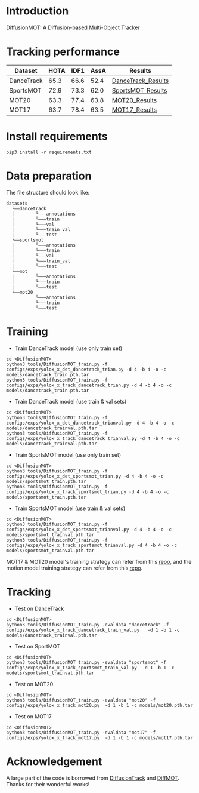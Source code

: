 # Introduction

DiffusionMOT: A Diffusion-based Multi-Object Tracker

# Tracking performance

| Dataset  | HOTA| IDF1 | AssA | Results                                                                                                                        
| --- | --- | --- |------|--------------------------------------------------------------------------------------------------------------------------------|
|DanceTrack| 65.3 | 66.6 | 52.4 | [DanceTrack_Results](https://github.com/sad123-yx/DiffusionMOT/releases/download/Tracking_Results/DanceTrack_DiffusionMOT.zip) |
|SportsMOT| 72.9 | 73.3 | 62.0 | [SportsMOT_Results](https://github.com/sad123-yx/DiffusionMOT/releases/download/Tracking_Results/Sportsmot_DiffusionMOT.zip)   |
|MOT20|63.3|77.4| 63.8 | [MOT20_Results](https://github.com/sad123-yx/DiffusionMOT/releases/download/Tracking_Results/MOT20_DiffusionMOT.zip)           |
|MOT17|63.7|78.4| 63.5 | [MOT17_Results](https://github.com/sad123-yx/DiffusionMOT/releases/download/Tracking_Results/MOT17_DiffusionMOT.zip)           |

# Install requirements

```
pip3 install -r requirements.txt
```

# Data preparation

The file structure should look like:

```
datasets
  └——dancetrack
  |        └———annotations
  |        └———train
  |        └———val
  |        └———train_val
  |        └———test
  └——sportsmot
  |        └———annotations
  |        └———train
  |        └———val
  |        └———train_val
  |        └———test
  └——mot
  |        └———annotations
  |        └———train
  |        └———test
  └——mot20
           └———annotations
           └———train
           └———test
```

# Training

* Train DanceTrack model (use only train set)

```
cd <DiffusionMOT>
python3 tools/DiffusionMOT_train.py -f configs/exps/yolox_x_det_dancetrack_trian.py -d 4 -b 4 -o -c models/dancetrack_train.pth.tar
python3 tools/DiffusionMOT_train.py -f configs/exps/yolox_x_track_dancetrack_trian.py -d 4 -b 4 -o -c models/dancetrack_train.pth.tar
```

* Train DanceTrack model (use train & val sets)

```
cd <DiffusionMOT>
python3 tools/DiffusionMOT_train.py -f configs/exps/yolox_x_det_dancetrack_trianval.py -d 4 -b 4 -o -c models/dancetrack_trainval.pth.tar
python3 tools/DiffusionMOT_train.py -f configs/exps/yolox_x_track_dancetrack_trianval.py -d 4 -b 4 -o -c models/dancetrack_trainval.pth.tar
```
* Train SportsMOT model (use only train set)

```
cd <DiffusionMOT>
python3 tools/DiffusionMOT_train.py -f configs/exps/yolox_x_det_sportsmot_trian.py -d 4 -b 4 -o -c models/sportsmot_train.pth.tar
python3 tools/DiffusionMOT_train.py -f configs/exps/yolox_x_track_sportsmot_trian.py -d 4 -b 4 -o -c models/sportsmot_train.pth.tar
```

* Train SportsMOT model (use train & val sets)

```
cd <DiffusionMOT>
python3 tools/DiffusionMOT_train.py -f configs/exps/yolox_x_det_sportsmot_trianval.py -d 4 -b 4 -o -c models/sportsmot_trainval.pth.tar
python3 tools/DiffusionMOT_train.py -f configs/exps/yolox_x_track_sportsmot_trianval.py -d 4 -b 4 -o -c models/sportsmot_trainval.pth.tar
```

MOT17 & MOT20 model's training strategy can refer from this [repo](https://github.com/RainBowLuoCS/DiffusionTrack), and the motion model training strategy can refer from this [repo](https://github.com/Kroery/DiffMOT).


# Tracking

* Test on DanceTrack

```
cd <DiffusionMOT>
python3 tools/DiffusionMOT_train.py -evaldata "dancetrack" -f configs/exps/yolox_x_track_dancetrack_train_val.py   -d 1 -b 1 -c models/dancetrack_trainval.pth.tar
```

* Test on SportMOT

```
cd <DiffusionMOT>
python3 tools/DiffusionMOT_train.py -evaldata "sportsmot" -f configs/exps/yolox_x_track_sportsmot_train_val.py  -d 1 -b 1 -c models/sportsmot_trainval.pth.tar
```

* Test on MOT20

```
cd <DiffusionMOT>
python3 tools/DiffusionMOT_train.py -evaldata "mot20" -f configs/exps/yolox_x_track_mot20.py  -d 1 -b 1 -c models/mot20.pth.tar
```

* Test on MOT17

```
cd <DiffusionMOT>
python3 tools/DiffusionMOT_train.py -evaldata "mot17" -f configs/exps/yolox_x_track_mot17.py  -d 1 -b 1 -c models/mot17.pth.tar
```

# Acknowledgement

A large part of the code is borrowed from [DiffusionTrack](https://github.com/RainBowLuoCS/DiffusionTrack) and [DiffMOT](https://github.com/Kroery/DiffMOT). Thanks for their wonderful works!

